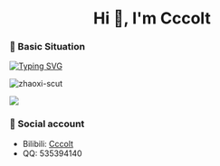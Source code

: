 <h1 align="center">Hi 👋, I'm Cccolt</h1>

<h3>🔭 Basic Situation</h3>

<a href="https://git.io/typing-svg"><img src="https://readme-typing-svg.demolab.com?font=Grape+Nuts&size=25&pause=1000&color=7FF70D&center=true&vCenter=true&random=false&width=800&lines=Graduated+from+South+China+University+of+Technology" alt="Typing SVG" /></a>

<p><img align="center" src="https://github-readme-stats.vercel.app/api?username=zhaoxi-scut&theme=github_dark&show_icons=true" alt="zhaoxi-scut"/ ></p>

<p><img align="center" src="https://github-readme-stats.vercel.app/api/top-langs/?username=zhaoxi-scut&theme=github_dark&layout=compact"/ ></p>

<h3>💬 Social account</h3>

- Bilibili: <a href="https://space.bilibili.com/497806944">Cccolt</a>
- QQ: 535394140
